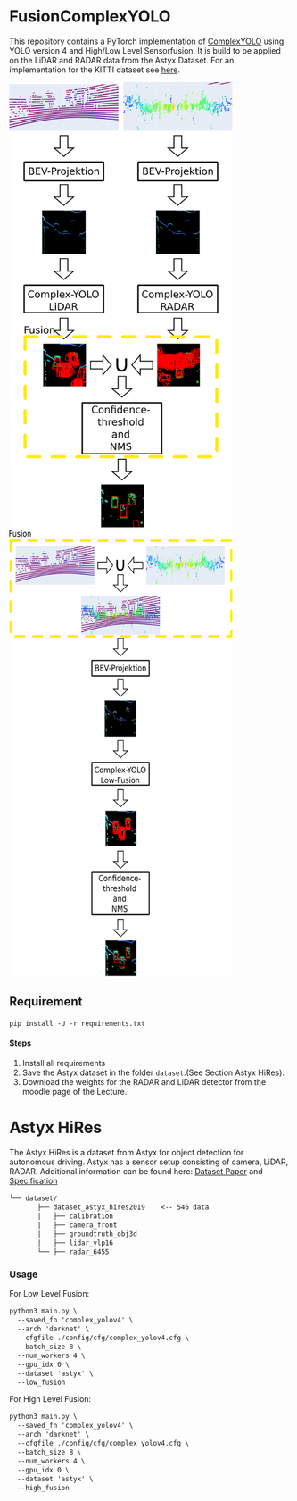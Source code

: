 # FusionComplexYOLO
This repository contains a PyTorch implementation of [ComplexYOLO](https://arxiv.org/pdf/1803.06199.pdf) using YOLO version 4 and High/Low Level Sensorfusion. It is build to be applied on the LiDAR and RADAR data from the Astyx Dataset. For an implementation for the KITTI dataset see [here](https://github.com/maudzung/Complex-YOLOv4-Pytorch).


<img src="https://github.com/BerensRWU/FusionComplexYOLO/blob/main/images/ComplexYOLO_High.png" width="400" height="800">

<img src="https://github.com/BerensRWU/FusionComplexYOLO/blob/main/images/ComplexYOLO_Low.png" width="400" height="800">

## Requirement

```shell script
pip install -U -r requirements.txt
```

#### Steps
1. Install all requirements
1. Save the Astyx dataset in the folder ```dataset```.(See Section Astyx HiRes).
1. Download the weights for the RADAR and LiDAR detector from the moodle page of the Lecture. 

# Astyx HiRes
The Astyx HiRes is a dataset from Astyx for object detection for autonomous driving. Astyx has a sensor setup consisting of camera, LiDAR, RADAR. Additional information can be found here: [Dataset Paper](https://www.astyx.com/fileadmin/redakteur/dokumente/Automotive_Radar_Dataset_for_Deep_learning_Based_3D_Object_Detection.PDF) and [Specification](https://www.astyx.com/fileadmin/redakteur/dokumente/Astyx_Dataset_HiRes2019_specification.pdf)

```
└── dataset/
       ├── dataset_astyx_hires2019    <-- 546 data
       |   ├── calibration 
       |   ├── camera_front
       |   ├── groundtruth_obj3d
       |   ├── lidar_vlp16
       └── ├── radar_6455 
```
### Usage
For Low Level Fusion:
```
python3 main.py \
  --saved_fn 'complex_yolov4' \
  --arch 'darknet' \
  --cfgfile ./config/cfg/complex_yolov4.cfg \
  --batch_size 8 \
  --num_workers 4 \
  --gpu_idx 0 \
  --dataset 'astyx' \
  --low_fusion 
```

For High Level Fusion:
```
python3 main.py \
  --saved_fn 'complex_yolov4' \
  --arch 'darknet' \
  --cfgfile ./config/cfg/complex_yolov4.cfg \
  --batch_size 8 \
  --num_workers 4 \
  --gpu_idx 0 \
  --dataset 'astyx' \
  --high_fusion 
```
